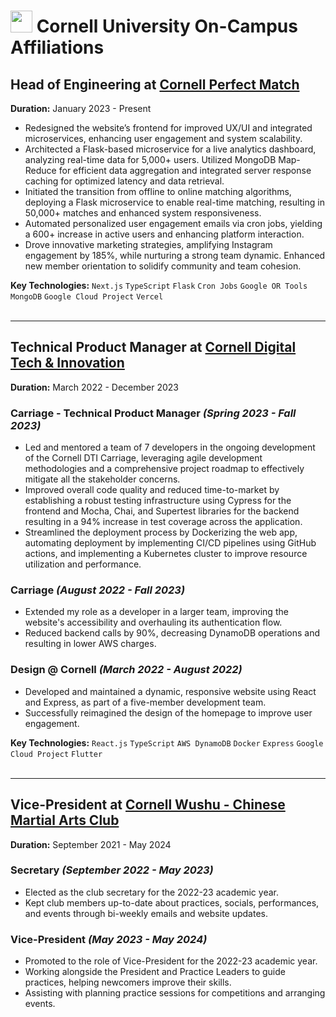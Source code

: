 # <img style="height:35px;width:35px;margin-bottom:-6px" src="https://upload.wikimedia.org/wikipedia/commons/thumb/4/47/Cornell_University_seal.svg/1200px-Cornell_University_seal.svg.png"> Cornell University On-Campus Affiliations

## Head of Engineering at [Cornell Perfect Match](https://perfectmatch.ai/)

**Duration:** January 2023 - Present

-   Redesigned the website’s frontend for improved UX/UI and integrated microservices, enhancing user engagement and system scalability.
-   Architected a Flask-based microservice for a live analytics dashboard, analyzing real-time data for 5,000+ users. Utilized MongoDB Map-Reduce for efficient data aggregation and integrated server response caching for optimized latency and data retrieval.
-   Initiated the transition from offline to online matching algorithms, deploying a Flask microservice to enable real-time matching, resulting in 50,000+ matches and enhanced system responsiveness.
-   Automated personalized user engagement emails via cron jobs, yielding a 600+ increase in active users and enhancing platform interaction.
-   Drove innovative marketing strategies, amplifying Instagram engagement by 185%, while nurturing a strong team dynamic. Enhanced new member orientation to solidify community and team cohesion.

**Key Technologies:** `Next.js` `TypeScript` `Flask` `Cron Jobs` `Google OR Tools` `MongoDB` `Google Cloud Project` `Vercel`<br><br>

<hr />

## Technical Product Manager at [Cornell Digital Tech & Innovation](https://www.cornelldti.org/)

**Duration:** March 2022 - December 2023

### Carriage - Technical Product Manager _(Spring 2023 - Fall 2023)_

-   Led and mentored a team of 7 developers in the ongoing development of the Cornell DTI Carriage, leveraging agile development methodologies and a comprehensive project roadmap to effectively mitigate all the stakeholder concerns.
-   Improved overall code quality and reduced time-to-market by establishing a robust testing infrastructure using Cypress for the frontend and Mocha, Chai, and Supertest libraries for the backend resulting in a 94% increase in test coverage across the application.
-   Streamlined the deployment process by Dockerizing the web app, automating deployment by implementing CI/CD pipelines using GitHub actions, and implementing a Kubernetes cluster to improve resource utilization and performance.

### Carriage _(August 2022 - Fall 2023)_

-   Extended my role as a developer in a larger team, improving the website's accessibility and overhauling its authentication flow.
-   Reduced backend calls by 90%, decreasing DynamoDB operations and resulting in lower AWS charges.

### Design @ Cornell _(March 2022 - August 2022)_

-   Developed and maintained a dynamic, responsive website using React and Express, as part of a five-member development team.
-   Successfully reimagined the design of the homepage to improve user engagement.

**Key Technologies:** `React.js` `TypeScript` `AWS DynamoDB` `Docker` `Express` `Google Cloud Project` `Flutter`<br><br>

<hr />

## Vice-President at [Cornell Wushu - Chinese Martial Arts Club](https://cornellwushu.github.io/)

**Duration:** September 2021 - May 2024

### Secretary _(September 2022 - May 2023)_

-   Elected as the club secretary for the 2022-23 academic year.
-   Kept club members up-to-date about practices, socials, performances, and events through bi-weekly emails and website updates.

### Vice-President _(May 2023 - May 2024)_

-   Promoted to the role of Vice-President for the 2022-23 academic year.
-   Working alongside the President and Practice Leaders to guide practices, helping newcomers improve their skills.
-   Assisting with planning practice sessions for competitions and arranging events. <br>
